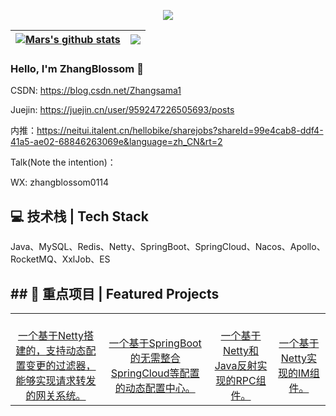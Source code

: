 <p align="center">
  <img align="center" src="https://github-profile-trophy.vercel.app/?username=limingzhong61&column=-1&title=MultipleLang,Star,Follower,Commit,Issue,PullRequest,Repositories" >
</p>

| <a href="https://github.com/anuraghazra/github-readme-stats"><img align="center" src="https://github-readme-stats.vercel.app/api?username=ZhangBlossom&show_icons=true&icon_color=805AD5&text_color=718096&bg_color=ffffff&include_all_commits=true&hide=contribs&count_private=true&theme=buefy&hide_border=true" alt="Mars's github stats" /></a> | <a href="https://github.com/anuraghazra/github-readme-stats"><img align="center" src="https://github-readme-stats.vercel.app/api/top-langs/?username=ZhangBlossom&layout=compact&theme=buefy&hide_border=true&hide=css,html" /></a> |
| ------------- | ------------- |

### Hello, I'm ZhangBlossom 👋

CSDN: https://blog.csdn.net/Zhangsama1

Juejin: https://juejin.cn/user/959247226505693/posts

内推：https://neitui.italent.cn/hellobike/sharejobs?shareId=99e4cab8-ddf4-41a5-ae02-68846263069e&language=zh_CN&rt=2

Talk(Note the intention)：

WX: zhangblossom0114

## 💻 技术栈 | Tech Stack
Java、MySQL、Redis、Netty、SpringBoot、SpringCloud、Nacos、Apollo、RocketMQ、XxlJob、ES

## ## 🚀 重点项目 | Featured Projects
<table>
  <tr>
    <td align="center">
      <a href="https://github.com/ZhangBlossom/BlossomGateway">
        <br />一个基于Netty搭建的，支持动态配置变更的过滤器，能够实现请求转发的网关系统。
      </a>
    </td>
    <td align="center">
      <a href="https://github.com/ZhangBlossom/BlossomConfig">
        <br />一个基于SpringBoot的无需整合SpringCloud等配置的动态配置中心。
      </a>
    </td>
       <td align="center">
      <a href="https://github.com/ZhangBlossom/BlossomRPC">
        <br />一个基于Netty和Java反射实现的RPC组件。
      </a>
    </td>
        </td>
       <td align="center">
      <a href="https://github.com/ZhangBlossom/BlossomIM">
        <br />一个基于Netty实现的IM组件。
      </a>
    </td>
  </tr>
</table>
